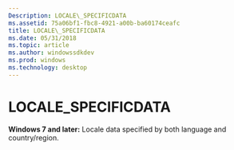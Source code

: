 ```yaml
---
Description: LOCALE\_SPECIFICDATA
ms.assetid: 75a06bf1-fbc8-4921-a00b-ba60174ceafc
title: LOCALE\_SPECIFICDATA
ms.date: 05/31/2018
ms.topic: article
ms.author: windowssdkdev
ms.prod: windows
ms.technology: desktop
---
```


# LOCALE\_SPECIFICDATA

**Windows 7 and later:** Locale data specified by both language and country/region.

 

 



